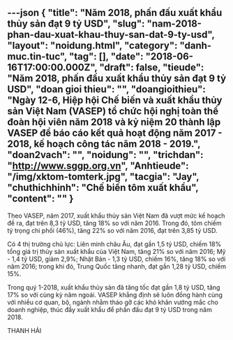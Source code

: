 ---json
{
    "title": "Năm 2018, phấn đấu xuất khẩu thủy sản đạt 9 tỷ USD",
    "slug": "nam-2018-phan-dau-xuat-khau-thuy-san-dat-9-ty-usd",
    "layout": "noidung.html",
    "category": "danh-muc.tin-tuc",
    "tag": [],
    "date": "2018-06-16T17:00:00.000Z",
    "draft": false,
    "tieude": "Năm 2018, phấn đấu xuất khẩu thủy sản đạt 9 tỷ USD",
    "doan gioi thieu": "",
    "doangioithieu": "Ngày 12-6, Hiệp hội Chế biến và xuất khẩu thủy sản Việt Nam (VASEP) tổ chức hội nghị toàn thể đoàn hội viên năm 2018 và kỷ niệm 20 thành lập VASEP để báo cáo kết quả hoạt động năm 2017 - 2018, kế hoạch công tác năm 2018 - 2019.",
    "doan2vach": "",
    "noidung": "",
    "trichdan": "http://www.sggp.org.vn",
    "Anhtieude": "/img/xktom-tomterk.jpg",
    "tacgia": "Jay",
    "chuthichhinh": "Chế biến tôm xuất khẩu",
    "__content__": ""
}
---
<p><span style="font-size:14px">Theo VASEP, năm 2017, xuất khẩu thủy sản Việt Nam đ&atilde; vượt mức kế hoạch đề ra, đạt tr&ecirc;n 8,3 tỷ USD, tăng 18% so với năm 2016. Trong đ&oacute;, t&ocirc;m chiếm tỷ trọng chi phối (46%), tăng 22% so với năm 2016, đạt tr&ecirc;n 3,85 tỷ USD.</span></p>

<p><span style="font-size:14px">C&oacute; 4 thị trường chủ lực: Li&ecirc;n minh ch&acirc;u &Acirc;u, đạt gần 1,5 tỷ USD, chiếm 18% tổng gi&aacute; trị thủy sản xuất khẩu của Việt Nam, tăng 21% so với năm 2016; Mỹ - 1,4 tỷ USD, giảm 2,9%; Nhật Bản - 1,3 tỷ USD, chiếm 16%, tăng 18% so với năm 2016; trong khi đ&oacute;, Trung Quốc tăng nhanh, đạt gần 1,28 tỷ USD, chiếm 15%.</span></p>

<p><span style="font-size:14px">Trong qu&yacute; 1-2018, xuất khẩu thủy sản đ&atilde; tăng tốc đạt gần 1,8 tỷ USD, tăng 17% so với c&ugrave;ng kỳ năm ngo&aacute;i. VASEP khẳng định sẽ lu&ocirc;n đồng h&agrave;nh c&ugrave;ng với nhiều cơ quan, bộ, ng&agrave;nh nhằm th&aacute;o gỡ c&aacute;c kh&oacute; khăn vướng mắc cho doanh nghiệp, th&uacute;c đẩy xuất khẩu để phấn đấu đạt 9 tỷ USD trong năm 2018.&nbsp;</span></p>

<p><span style="font-size:14px">THANH HẢI</span></p>
